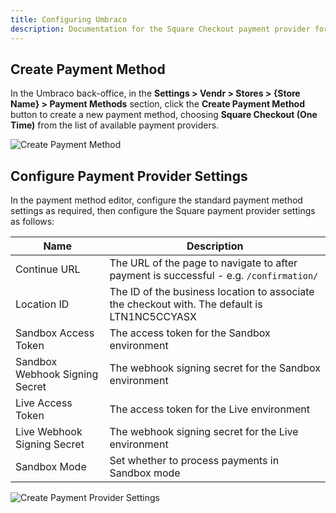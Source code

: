 ```yaml
---
title: Configuring Umbraco
description: Documentation for the Square Checkout payment provider for Vendr, the eCommerce solution for Umbraco v8+
---
```


## Create Payment Method

In the Umbraco back-office, in the **Settings > Vendr > Stores > {Store Name} > Payment Methods** section, click the **Create Payment Method** button to create a new payment method, choosing **Square Checkout (One Time)** from the list of available payment providers.

![Create Payment Method](/media/screenshots/square/umbraco_create_payment_method.png)

## Configure Payment Provider Settings

In the payment method editor, configure the standard payment method settings as required, then configure the Square payment provider settings as follows:

| Name | Description |
| ---- | ----------- |
| Continue URL | The URL of the page to navigate to after payment is successful - e.g. `/confirmation/` |
| Location ID  | The ID of the business location to associate the checkout with. The default is LTN1NC5CCYASX |
| Sandbox Access Token | The access token for the Sandbox environment |
| Sandbox Webhook Signing Secret | The webhook signing secret for the Sandbox environment |
| Live Access Token | The access token for the Live environment |
| Live Webhook Signing Secret | The webhook signing secret for the Live environment |
| Sandbox Mode | Set whether to process payments in Sandbox mode |

![Create Payment Provider Settings](/media/screenshots/square/umbraco_configure_provider_settings.png)
